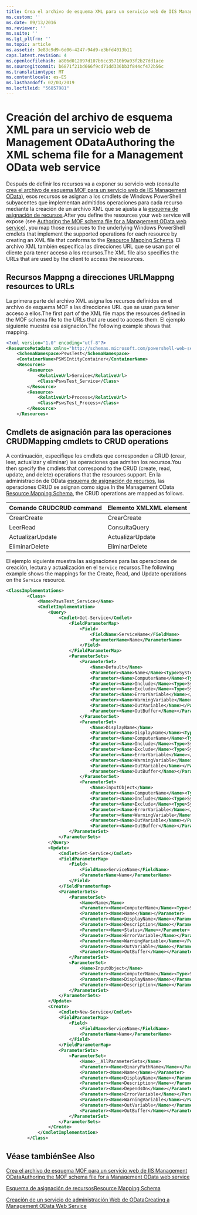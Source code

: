 ```yaml
---
title: Crea el archivo de esquema XML para un servicio web de IIS Management OData | Microsoft Docs
ms.custom: ''
ms.date: 09/13/2016
ms.reviewer: ''
ms.suite: ''
ms.tgt_pltfrm: ''
ms.topic: article
ms.assetid: 3e83c9d9-6d06-4247-94d9-e3bfd4013b11
caps.latest.revision: 4
ms.openlocfilehash: a806d012097d107b6cc35710b9a93f2b27dd1ace
ms.sourcegitcommit: b6871f21bd666f9cd71dd336bb3f844cf472b56c
ms.translationtype: MT
ms.contentlocale: es-ES
ms.lasthandoff: 02/03/2019
ms.locfileid: "56857981"
---
```

# <a name="authoring-the-xml-schema-file-for-a-management-odata-web-service"></a><span data-ttu-id="e3d8e-102">Creación del archivo de esquema XML para un servicio web de Management OData</span><span class="sxs-lookup"><span data-stu-id="e3d8e-102">Authoring the XML schema file for a Management OData web service</span></span>

<span data-ttu-id="e3d8e-103">Después de definir los recursos va a exponer su servicio web (consulte [crea el archivo de esquema MOF para un servicio web de IIS Management OData](./authoring-the-mof-schema-file-for-a-management-odata-web-service.md)), esos recursos se asignan a los cmdlets de Windows PowerShell subyacentes que implementan admitidos operaciones para cada recurso mediante la creación de un archivo XML que se ajusta a la [esquema de asignación de recursos](./resource-mapping-schema.md).</span><span class="sxs-lookup"><span data-stu-id="e3d8e-103">After you define the resources your web service will expose (see [Authoring the MOF schema file for a Management OData web service](./authoring-the-mof-schema-file-for-a-management-odata-web-service.md)), you map those resources to the underlying Windows PowerShell cmdlets that implement the supported operations for each resource by creating an XML file that conforms to the [Resource Mapping Schema](./resource-mapping-schema.md).</span></span> <span data-ttu-id="e3d8e-104">El archivo XML también especifica las direcciones URL que se usan por el cliente para tener acceso a los recursos.</span><span class="sxs-lookup"><span data-stu-id="e3d8e-104">The XML file also specifies the URLs that are used by the client to access the resources.</span></span>

## <a name="mappng-resources-to-urls"></a><span data-ttu-id="e3d8e-105">Recursos Mappng a direcciones URL</span><span class="sxs-lookup"><span data-stu-id="e3d8e-105">Mappng resources to URLs</span></span>

<span data-ttu-id="e3d8e-106">La primera parte del archivo XML asigna los recursos definidos en el archivo de esquema MOF a las direcciones URL que se usan para tener acceso a ellos.</span><span class="sxs-lookup"><span data-stu-id="e3d8e-106">The first part of the XML file maps the resources defined in the MOF schema file to the URLs that are used to access them.</span></span> <span data-ttu-id="e3d8e-107">El ejemplo siguiente muestra esa asignación.</span><span class="sxs-lookup"><span data-stu-id="e3d8e-107">The following example shows that mapping.</span></span>

```xml
<?xml version="1.0" encoding="utf-8"?>
<ResourceMetadata xmlns="http://schemas.microsoft.com/powershell-web-services/2010/09">
    <SchemaNamespace>PswsTest</SchemaNamespace>
    <ContainerName>PSWSEntityContainer</ContainerName>
    <Resources>
        <Resource>
            <RelativeUrl>Service</RelativeUrl>
            <Class>PswsTest_Service</Class>
        </Resource>
        <Resource>
            <RelativeUrl>Process</RelativeUrl>
            <Class>PswsTest_Process</Class>
        </Resource>
    </Resources>
```

## <a name="mapping-cmdlets-to-crud-operations"></a><span data-ttu-id="e3d8e-108">Cmdlets de asignación para las operaciones CRUD</span><span class="sxs-lookup"><span data-stu-id="e3d8e-108">Mapping cmdlets to CRUD operations</span></span>

<span data-ttu-id="e3d8e-109">A continuación, especifique los cmdlets que corresponden a CRUD (crear, leer, actualizar y eliminar) las operaciones que admiten los recursos.</span><span class="sxs-lookup"><span data-stu-id="e3d8e-109">You then specify the cmdlets that correspond to the CRUD (create, read, update, and delete) operations that the resources support.</span></span> <span data-ttu-id="e3d8e-110">En la administración de OData [esquema de asignación de recursos](./resource-mapping-schema.md), las operaciones CRUD se asignan como sigue.</span><span class="sxs-lookup"><span data-stu-id="e3d8e-110">In the Management OData [Resource Mapping Schema](./resource-mapping-schema.md), the CRUD operations are mapped as follows.</span></span>

|<span data-ttu-id="e3d8e-111">Comando CRUD</span><span class="sxs-lookup"><span data-stu-id="e3d8e-111">CRUD command</span></span>|<span data-ttu-id="e3d8e-112">Elemento XML</span><span class="sxs-lookup"><span data-stu-id="e3d8e-112">XML element</span></span>|
|------------------|-----------------|
|<span data-ttu-id="e3d8e-113">Crear</span><span class="sxs-lookup"><span data-stu-id="e3d8e-113">Create</span></span>|<span data-ttu-id="e3d8e-114">Crear</span><span class="sxs-lookup"><span data-stu-id="e3d8e-114">Create</span></span>|
|<span data-ttu-id="e3d8e-115">Leer</span><span class="sxs-lookup"><span data-stu-id="e3d8e-115">Read</span></span>|<span data-ttu-id="e3d8e-116">Consulta</span><span class="sxs-lookup"><span data-stu-id="e3d8e-116">Query</span></span>|
|<span data-ttu-id="e3d8e-117">Actualizar</span><span class="sxs-lookup"><span data-stu-id="e3d8e-117">Update</span></span>|<span data-ttu-id="e3d8e-118">Actualizar</span><span class="sxs-lookup"><span data-stu-id="e3d8e-118">Update</span></span>|
|<span data-ttu-id="e3d8e-119">Eliminar</span><span class="sxs-lookup"><span data-stu-id="e3d8e-119">Delete</span></span>|<span data-ttu-id="e3d8e-120">Eliminar</span><span class="sxs-lookup"><span data-stu-id="e3d8e-120">Delete</span></span>|

<span data-ttu-id="e3d8e-121">El ejemplo siguiente muestra las asignaciones para las operaciones de creación, lectura y actualización en el `Service` recursos.</span><span class="sxs-lookup"><span data-stu-id="e3d8e-121">The following example shows the mappings for the Create, Read, and Update operations on the `Service` resource.</span></span>

```xml
<ClassImplementations>
        <Class>
            <Name>PswsTest_Service</Name>
            <CmdletImplementation>
                <Query>
                    <Cmdlet>Get-Service</Cmdlet>
                        <FieldParameterMap>
                            <Field>
                                <FieldName>ServiceName</FieldName>
                                <ParameterName>Name</ParameterName>
                            </Field>
                        </FieldParameterMap>
                        <ParameterSets>
                            <ParameterSet>
                                <Name>Default</Name>
                                <Parameter><Name>Name</Name><Type>System.String[]</Type></Parameter>
                                <Parameter><Name>ComputerName</Name><Type>System.String[]</Type></Parameter>
                                <Parameter><Name>Include</Name><Type>System.String[]</Type></Parameter>
                                <Parameter><Name>Exclude</Name><Type>System.String[]</Type></Parameter>
                                <Parameter><Name>ErrorVariable</Name></Parameter>
                                <Parameter><Name>WarningVariable</Name></Parameter>
                                <Parameter><Name>OutVariable</Name></Parameter>
                                <Parameter><Name>OutBuffer</Name></Parameter>
                            </ParameterSet>
                            <ParameterSet>
                                <Name>DisplayName</Name>
                                <Parameter><Name>DisplayName</Name><Type>System.String[]</Type></Parameter>
                                <Parameter><Name>ComputerName</Name><Type>System.String[]</Type></Parameter>
                                <Parameter><Name>Include</Name><Type>System.String[]</Type></Parameter>
                                <Parameter><Name>Exclude</Name><Type>System.String[]</Type></Parameter>
                                <Parameter><Name>ErrorVariable</Name></Parameter>
                                <Parameter><Name>WarningVariable</Name></Parameter>
                                <Parameter><Name>OutVariable</Name></Parameter>
                                <Parameter><Name>OutBuffer</Name></Parameter>
                            </ParameterSet>
                            <ParameterSet>
                                <Name>InputObject</Name>
                                <Parameter><Name>ComputerName</Name><Type>System.String[]</Type></Parameter>
                                <Parameter><Name>Include</Name><Type>System.String[]</Type></Parameter>
                                <Parameter><Name>Exclude</Name><Type>System.String[]</Type></Parameter>
                                <Parameter><Name>ErrorVariable</Name></Parameter>
                                <Parameter><Name>WarningVariable</Name></Parameter>
                                <Parameter><Name>OutVariable</Name></Parameter>
                                <Parameter><Name>OutBuffer</Name></Parameter>
                        </ParameterSet>
                    </ParameterSets>
                </Query>
                <Update>
                    <Cmdlet>Set-Service</Cmdlet>
                    <FieldParameterMap>
                        <Field>
                            <FieldName>ServiceName</FieldName>
                            <ParameterName>Name</ParameterName>
                        </Field>
                    </FieldParameterMap>
                    <ParameterSets>
                        <ParameterSet>
                            <Name>Name</Name>
                            <Parameter><Name>ComputerName</Name><Type>System.String[]</Type></Parameter>
                            <Parameter><Name>Name</Name></Parameter>
                            <Parameter><Name>DisplayName</Name></Parameter>
                            <Parameter><Name>Description</Name></Parameter>
                            <Parameter><Name>Status</Name></Parameter>
                            <Parameter><Name>ErrorVariable</Name></Parameter>
                            <Parameter><Name>WarningVariable</Name></Parameter>
                            <Parameter><Name>OutVariable</Name></Parameter>
                            <Parameter><Name>OutBuffer</Name></Parameter>
                        </ParameterSet>
                        <ParameterSet>
                            <Name>InputObject</Name>
                            <Parameter><Name>ComputerName</Name><Type>System.String[]</Type></Parameter>
                            <Parameter><Name>DisplayName</Name></Parameter>
                            <Parameter><Name>Description</Name></Parameter>
                        </ParameterSet>
                    </ParameterSets>
                </Update>
                <Create>
                    <Cmdlet>New-Service</Cmdlet>
                    <FieldParameterMap>
                        <Field>
                            <FieldName>ServiceName</FieldName>
                            <ParameterName>Name</ParameterName>
                        </Field>
                    </FieldParameterMap>
                    <ParameterSets>
                        <ParameterSet>
                            <Name>__AllParameterSets</Name>
                            <Parameter><Name>BinaryPathName</Name></Parameter>
                            <Parameter><Name>Name</Name></Parameter>
                            <Parameter><Name>DisplayName</Name></Parameter>
                            <Parameter><Name>Description</Name></Parameter>
                            <Parameter><Name>DependsOn</Name></Parameter>
                            <Parameter><Name>ErrorVariable</Name></Parameter>
                            <Parameter><Name>WarningVariable</Name></Parameter>
                            <Parameter><Name>OutVariable</Name></Parameter>
                            <Parameter><Name>OutBuffer</Name></Parameter>
                        </ParameterSet>
                    </ParameterSets>
                </Create>
            </CmdletImplementation>
        </Class>
```

## <a name="see-also"></a><span data-ttu-id="e3d8e-122">Véase también</span><span class="sxs-lookup"><span data-stu-id="e3d8e-122">See Also</span></span>

[<span data-ttu-id="e3d8e-123">Crea el archivo de esquema MOF para un servicio web de IIS Management OData</span><span class="sxs-lookup"><span data-stu-id="e3d8e-123">Authoring the MOF schema file for a Management OData web service</span></span>](./authoring-the-mof-schema-file-for-a-management-odata-web-service.md)

[<span data-ttu-id="e3d8e-124">Esquema de asignación de recursos</span><span class="sxs-lookup"><span data-stu-id="e3d8e-124">Resource Mapping Schema</span></span>](./resource-mapping-schema.md)

[<span data-ttu-id="e3d8e-125">Creación de un servicio de administración Web de OData</span><span class="sxs-lookup"><span data-stu-id="e3d8e-125">Creating a Management OData Web Service</span></span>](./creating-a-management-odata-web-service.md)